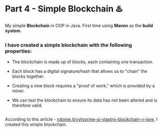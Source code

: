 # Part 4 - Simple Blockchain :hotsprings:
My simple **Blockchain** in OOP in Java. First time using **Maven** as the **build system**.

##

### I have created a simple blockchain with the following properties:

- The blockchain is made up of blocks, each containing one transaction.
  
- Each block has a digital signature/hash that allows us to "chain" the blocks together.
  
- Creating a new block requires a "proof of work," which is provided by a miner.
  
- We can test the blockchain to ensure its data has not been altered and is therefore valid.

  ##
  
According to this article - [robime.it/vytvorme-si-vlastny-blockchain-v-jave](https://robime.it/vytvorme-si-vlastny-blockchain-v-jave/), I created this simple blockchain.
